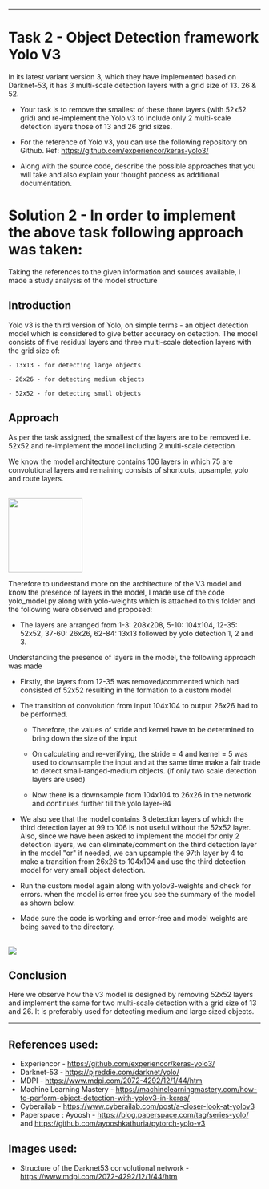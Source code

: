 ---------------------------------------------------------------------------------------------------------------------------------------------------------------

# Task 2 - Object Detection framework Yolo V3
In its latest variant version 3, which they have implemented based on Darknet-53, it has 3 multi-scale detection layers with a grid size of 13. 26 & 52.
	
* Your task is to remove the smallest of these three layers (with 52x52 grid) and re-implement the Yolo v3 to include only 2 multi-scale detection layers those of 13 and 26 grid sizes.
	
* For the reference of Yolo v3, you can use the following repository on Github. Ref: https://github.com/experiencor/keras-yolo3/
	
* Along with the source code, describe the possible approaches that you will take and also explain your thought process as additional documentation.

# Solution 2 - In order to implement the above task following approach was taken:
				
Taking the references to the given information and sources available, I made a study analysis of the model structure

## Introduction

Yolo v3 is the third version of Yolo, on simple terms - an object detection model which is considered to give better accuracy on detection. The model consists of five residual layers and three multi-scale detection layers with the grid size of:
	
	- 13x13 - for detecting large objects
	
	- 26x26 - for detecting medium objects
	
	- 52x52 - for detecting small objects
	
## Approach
					
As per the task assigned, the smallest of the layers are to be removed i.e. 52x52 and re-implement the model including 2 multi-scale detection

We know the model architecture contains 106 layers in which 75 are convolutional layers and remaining consists of shortcuts, upsample, yolo and route layers.

<br>
<img src="https://github.com/rahulmadanraju/Projects/blob/master/YoloV3_customized/Images_Report/YOLOv3_architecture.png", width="148" />
<br>

Therefore to understand more on the architecture of the V3 model and know the presence of layers in the model, I made use of the code yolo_model.py along with yolo-weights which is attached to this folder and the following were observed and proposed:

* The layers are arranged from 1-3: 208x208, 5-10: 104x104, 12-35: 52x52, 37-60: 26x26, 62-84: 13x13 followed by yolo detection 1, 2 and 3.  
	
Understanding the presence of layers in the model, the following approach was made
* Firstly, the layers from 12-35 was removed/commented which had consisted of 52x52 resulting in the formation to a custom model

* The transition of convolution from input 104x104 to output 26x26 had to be performed.

	- Therefore, the values of stride and kernel have to be determined to bring down the size of the input
	
	- On calculating and re-verifying, the stride = 4 and kernel = 5 was used to downsample the input and at the same time make a fair trade to detect small-ranged-medium objects. (if only two scale detection layers are used)
	
	- Now there is a downsample from 104x104 to 26x26 in the network and continues further till the yolo layer-94
	
* We also see that the model contains 3 detection layers of which the third detection layer at 99 to 106 is not useful without the 52x52 layer. Also, since we have been asked to implement the model for only 2 detection layers, we can eliminate/comment on the third detection layer in the model "or" if needed, we can upsample the 97th layer by 4 to make a transition from 26x26 to 104x104 and use the third detection model for very small object detection.

* Run the custom model again along with yolov3-weights and check for errors. when the model is error free you see the summary of the model as shown below.

* Made sure the code is working and error-free and model weights are being saved to the directory.

<br>
<img src="https://github.com/rahulmadanraju/Machine-Learning-Engineer-Udacity/blob/master/Images/syl2.JPG" />
<br>


## Conclusion

Here we observe how the v3 model is designed by removing 52x52 layers and implement the same for two multi-scale detection with a grid size of 13 and 26. It is preferably used for detecting medium and large sized objects. 
					   			
				
----------------------------------------------------------------------------------------------------------------------------------------
		
## References used: 
* Experiencor - https://github.com/experiencor/keras-yolo3/ 
* Darknet-53 - https://pjreddie.com/darknet/yolo/
* MDPI - https://www.mdpi.com/2072-4292/12/1/44/htm
* Machine Learning Mastery - https://machinelearningmastery.com/how-to-perform-object-detection-with-yolov3-in-keras/
* Cyberailab - https://www.cyberailab.com/post/a-closer-look-at-yolov3
* Paperspace : Ayoosh - https://blog.paperspace.com/tag/series-yolo/ and https://github.com/ayooshkathuria/pytorch-yolo-v3



## Images used: 
* Structure of the Darknet53 convolutional network - https://www.mdpi.com/2072-4292/12/1/44/htm
